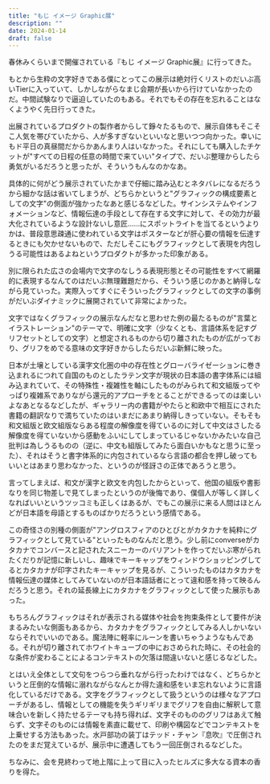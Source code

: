 ```yaml
---
title: "もじ イメージ Graphic展"
description: ""
date: 2024-01-14
draft: false
---
```


春休みくらいまで開催されている『もじ イメージ Graphic展』に行ってきた。

もとから生粋の文字好きである僕にとってこの展示は絶対行くリストのだいぶ高いTierに入っていて、しかしながらなまじ会期が長いから行けていなかったのだ。中間試験なりで逼迫していたのもある。それでもその存在を忘れることはなくようやく先日行ってきた。

出展されているプロダクトの製作者からして錚々たるもので、展示自体もそこそこ人気を帯びていたから、人が多すぎないといいなと思いつつ向かった。幸いにもド平日の真昼間だからかあんまり人はいなかった。それにしても購入したチケットが"すべての日程の任意の時間で来ていい"タイプで、だいぶ整理からしたら勇気がいるだろうと思ったが、そういうもんなのかなあ。

具体的に何がどう展示されていたかまで仔細に踏み込むとネタバレになるだろうから細かな話は省いてしまうが、どちらかというと"グラフィックの構成要素としての文字"の側面が強かったなあと感じるなどした。サインシステムやインフォメーションなど、情報伝達の手段として存在する文字に対して、その効力が最大化されているような設計ないし意匠……にスポットライトを当てるというよりかは、普段意思疎通に使われている文字はポスターなどが肝心要の情報を伝達するときにも欠かせないもので、ただしそこにもグラフィックとして表現を内包しうる可能性はあるよねというプロダクトが多かった印象がある。

別に限られた広さの会場内で文字のなしうる表現形態とその可能性をすべて網羅的に表現するなんてのはだいぶ無理難題だから、そういう感じのかあと納得しながら見ていった。実際入ってすぐにそういったグラフィックとしての文字の事例がだいぶダイナミックに展開されていて非常によかった。

文字ではなくグラフィックの展示なんだなと思わせた例の最たるものが"言葉とイラストレーション"のテーマで、明確に文字（少なくとも、言語体系を記すグリフセットとしての文字）と想定されるものから切り離されたものが広がっており、グリフをめでる意味の文字好きからしたらだいぶ新鮮に映った。

日本が土壌としている漢字文化圏の中の存在性とグローバライゼーションに巻き込まれるにつれて自国のものとしたラテン文字が現状の日本語の書字体系には組み込まれていて、その特殊性・複雑性を軸にしたものがみられて和文組版ってやっぱり複雑系でありながら還元的アプローチをとることができるってのは楽しいよなあとなるなどしたが、ギャラリー内の書籍がやたらと和欧中で相互にされた書籍の翻訳なりで満ちていたのはいまだにあまり納得しきっていない。そもそも和文組版と欧文組版ならある程度の解像度を得ているのに対して中文はさしたる解像度を得ていないから感動をふいにしてしまっているじゃないかみたいな自己批判は為しうるものの（逆に、中文も組版してみたら面白いかもなと思うに至った）、それはそうと書字体系的に内包されているなら言語の都合を押し破ってもいいとはあまり思わなかった、というのが怪訝さの正体であろうと思う。

言ってしまえば、和文が漢字と欧文を内包したからといって、他国の組版や書影なりを同じ物差しで見てしまったというのが後悔であり、僕個人が等しく詳しくなればいいというツッコミも正しくはあるが、でもこの展示に来る人間はほとんどが日本語を母語とするものばかりだろうという感情である。

この奇怪さの別種の側面が"アングロスフィアのひとびとがカタカナを純粋にグラフィックとして見ている"といったものなんだと思う。少し前にconverseがカタカナでコンバースと記されたスニーカーのバリアントを作ってだいぶ寒がられたくだりが記憶に新しいし、趣味でキーキャップをウィンドウショッピングしてるとカタカナが印字されたキーキャップを見るが、こういったものはカタカナを情報伝達の媒体としてみていないのが日本語話者にとって違和感を持って映るんだろうと思う。それの延長線上にカタカナをグラフィックとして使った展示もあった。

もちろんグラフィックはそれが表示される媒体や社会を拘束条件として要件が決まるみたいな側面もあるから、カタカナをグラフィックとしてみる人しかいないならそれでいいのである。魔法陣に軽率にルーンを書いちゃうようなもんである。それが切り離されてホワイトキューブの中におさめられた時に、その社会的な条件が変わることによるコンテキストの欠落は間違いないと感じるなどした。

とはいえ全体として文句をつらつら垂れながら行ったわけではなく、どちらかというと圧倒的な情報に溺れながらなんとか得た違和感をいま忘れないように言語化しているだけである。文字をグラフィックとして扱うというのは様々なアプローチがあるし、情報としての機能を失うギリギリまでグリフを自由に解釈して意味合いを新しく持たせるテーマも持ち得れば、文字そのもののグリフはあえて触らず、文字そのものには情報を素直に載せて、印刷や構図などでコンテキストを上乗せする方法もあった。水戸部功の装丁はテッド・チャン『息吹』で圧倒されたのをまだ覚えているが、展示中に遭遇してもう一回圧倒されるなどした。

ちなみに、会を見終わって地上階に上って目に入ったヒルズに多大なる資本の香りを得た。